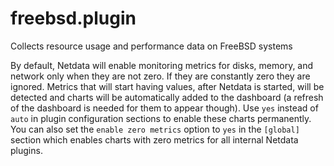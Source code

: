 <!--
title: "freebsd.plugin"
custom_edit_url: "https://github.com/netdata/netdata/edit/master/collectors/freebsd.plugin/README.md"
sidebar_label: "freebsd.plugin"
learn_status: "Published"
learn_topic_type: "References"
learn_rel_path: "Collectors References/System metrics"
-->

# freebsd.plugin

Collects resource usage and performance data on FreeBSD systems

By default, Netdata will enable monitoring metrics for disks, memory, and network only when they are not zero. If they are constantly zero they are ignored. Metrics that will start having values, after Netdata is started, will be detected and charts will be automatically added to the dashboard (a refresh of the dashboard is needed for them to appear though). Use `yes` instead of `auto` in plugin configuration sections to enable these charts permanently. You can also set the `enable zero metrics` option to `yes` in the `[global]` section which enables charts with zero metrics for all internal Netdata plugins.


